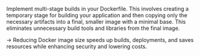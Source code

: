 Implement multi-stage builds in your Dockerfile. This involves creating a temporary stage for building your application and then copying only the necessary artifacts
into a final, smaller image with a minimal base. This eliminates unnecessary build tools and libraries from the final image. 

-> Reducing Docker image size speeds up builds, deployments, and saves resources while enhancing security and lowering costs.
